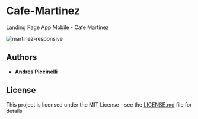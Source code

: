 # Cafe-Martinez
Landing Page App Mobile - Cafe Martinez

![martinez-responsive](https://user-images.githubusercontent.com/26223104/43295033-c92832e8-9118-11e8-8eb0-6176bffbc729.jpg)


## Authors

* **Andres Piccinelli** 


## License

This project is licensed under the MIT License - see the [LICENSE.md](LICENSE.md) file for details
